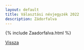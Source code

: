 ```yaml
---
layout: default
title: Választási névjegyzék 2022
description: Zádorfalva
---
```


{% include Zaadorfalva.html %}

[Vissza](./)